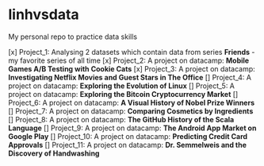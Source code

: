 # linhvsdata
My personal repo to practice data skills

[x] Project_1: Analysing 2 datasets which contain data from series **Friends** - my favorite series of all time
[x] Project_2: A project on datacamp: **Mobile Games A/B Testing with Cookie Cats**
[x] Project_3: A project on datacamp: **Investigating Netflix Movies and Guest Stars in The Office**
[] Project_4: A project on datacamp: **Exploring the Evolution of Linux**
[] Project_5: A project on datacamp: **Exploring the Bitcoin Cryptocurrency Market**
[] Project_6: A project on datacamp: **A Visual History of Nobel Prize Winners**
[] Project_7: A project on datacamp: **Comparing Cosmetics by Ingredients** 
[] Project_8: A project on datacamp: **The GitHub History of the Scala Language** 
[] Project_9: A project on datacamp: **The Android App Market on Google Play**
[] Project_10: A project on datacamp: **Predicting Credit Card Approvals**
[] Project_11: A project on datacamp: **Dr. Semmelweis and the Discovery of Handwashing** 

